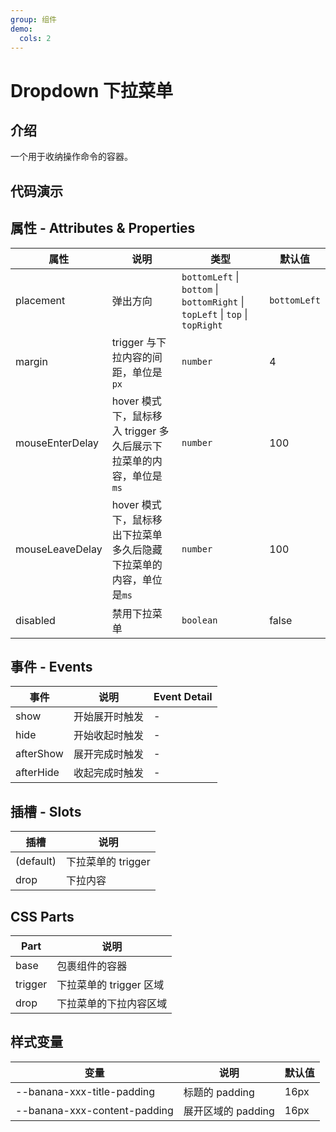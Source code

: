 ```yaml
---
group: 组件
demo:
  cols: 2
---
```


# Dropdown 下拉菜单

## 介绍

一个用于收纳操作命令的容器。

## 代码演示

<code src="./demos/BasicUsage.tsx"></code>
<code src="./demos/Placement.tsx"></code>
<code src="./demos/Disabled.tsx"></code>

## 属性 - Attributes & Properties

| 属性            | 说明                                                                | 类型                                                                          | 默认值       |
| --------------- | ------------------------------------------------------------------- | ----------------------------------------------------------------------------- | ------------ |
| placement       | 弹出方向                                                            | `bottomLeft` \| `bottom` \| `bottomRight` \| `topLeft` \| `top` \| `topRight` | `bottomLeft` |
| margin          | trigger 与下拉内容的间距，单位是`px`                                | `number`                                                                      | 4            |
| mouseEnterDelay | hover 模式下，鼠标移入 trigger 多久后展示下拉菜单的内容，单位是`ms` | `number`                                                                      | 100          |
| mouseLeaveDelay | hover 模式下，鼠标移出下拉菜单多久后隐藏下拉菜单的内容，单位是`ms`  | `number`                                                                      | 100          |
| disabled        | 禁用下拉菜单                                                        | `boolean`                                                                     | false        |

## 事件 - Events

| 事件      | 说明           | Event Detail |
| --------- | -------------- | ------------ |
| show      | 开始展开时触发 | -            |
| hide      | 开始收起时触发 | -            |
| afterShow | 展开完成时触发 | -            |
| afterHide | 收起完成时触发 | -            |

## 插槽 - Slots

| 插槽      | 说明               |
| --------- | ------------------ |
| (default) | 下拉菜单的 trigger |
| drop      | 下拉内容           |

## CSS Parts

| Part    | 说明                    |
| ------- | ----------------------- |
| base    | 包裹组件的容器          |
| trigger | 下拉菜单的 trigger 区域 |
| drop    | 下拉菜单的下拉内容区域  |

## 样式变量

| 变量                         | 说明               | 默认值 |
| ---------------------------- | ------------------ | ------ |
| --banana-xxx-title-padding   | 标题的 padding     | 16px   |
| --banana-xxx-content-padding | 展开区域的 padding | 16px   |
